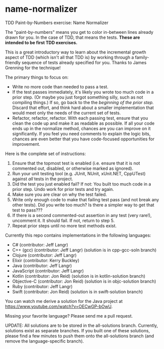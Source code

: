 # name-normalizer

TDD Paint-by-Numbers exercise: Name Normalizer

The "paint-by-numbers" means you get to color in-between lines already drawn for you. In the case of TDD, that means the tests. **These are intended to be first TDD exercises.**

This is a great introductory way to learn about the incremental growth aspect of TDD (which isn't all that TDD is) by working through a family-friendly sequence of tests already specified for you. Thanks to James Grenning for the technique!

The primary things to focus on:

* Write no more code than needed to pass a test.
* If the test passes immediately, it's likely you wrote too much code in a prior step. (Or maybe you just forgot something silly, such as not compiling things.) If so, go back to the the *beginning of the prior step.* Discard that effort, and think hard about a smaller implementation that would meet only the needs of the current set of tests.
* Refactor, refactor, refactor. With each passing test, ensure that you clean the code up and make it as readable as possible. If all your code ends up in the normalize method, chances are you can improve on it significantly. If you feel you need comments to explain the logic bits, chances are even better that you have code-focused opportunities for improvement.

Here is the complete set of instructions:

1. Ensure that the topmost test is enabled (i.e. ensure that it is not commented out, disabled, or otherwise marked as ignored).
1. Run your unit testing tool (e.g. JUnit, NUnit, xUnit.NET, CppUTest) against *all* tests in the project.
1. Did the test you just enabled fail? If not: You built too much code in a prior step. Undo work for prior tests and try again.
1. Make sure you are clear on why the test failed.
1. Write only enough code to make that failing test pass (and not break any other tests).
   Did you write too much? Is there a simpler way to get that test to pass???
1. If there is a second commented-out assertion in any test (very rare!), uncomment it. It should fail. If not, return to step 5.
1. Repeat prior steps until no more test methods exist.

Currently this repo contains implementations in the following languages:

* C# (contributor: Jeff Langr)
* C++ (gcc) (contributor: Jeff Langr) (solution is in cpp-gcc-soln branch)
* Clojure (contributor: Jeff Langr)
* Elixir (contributor: Kerry Buckley)
* Java (contributor: Jeff Langr)
* JavaScript (contributor: Jeff Langr)
* Kotlin (contributor: Jon Reid) (solution is in kotlin-solution branch)
* Objective-C (contributor: Jon Reid) (solution is in objc-solution branch)
* Ruby (contributor: Jeff Langr)
* Swift (contributor: Jon Reid) (solution is in swift-solution branch)

You can watch me derive a solution for the Java project at https://www.youtube.com/watch?v=OECwGP-bOwU.

Missing your favorite language? Please send me a pull request.

UPDATE: All solutions are to be stored in the all-solutions branch. Currently, solutions exist as separate branches. If you built one of these solutions, please find a few minutes to push them onto the all-solutions branch (and remove the language-specific branch).
